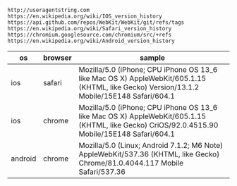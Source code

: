 ```
http://useragentstring.com
https://en.wikipedia.org/wiki/IOS_version_history
https://api.github.com/repos/WebKit/WebKit/git/refs/tags
https://en.wikipedia.org/wiki/Safari_version_history
https://chromium.googlesource.com/chromium/src/+refs
https://en.wikipedia.org/wiki/Android_version_history
```

| os      | browser | sample                                                       |
| ------- | ------- | ------------------------------------------------------------ |
| ios     | safari  | Mozilla/5.0 (iPhone; CPU iPhone OS 13_6 like Mac OS X) AppleWebKit/605.1.15 (KHTML, like Gecko) Version/13.1.2 Mobile/15E148 Safari/604.1 |
| ios     | chrome  | Mozilla/5.0 (iPhone; CPU iPhone OS 13_6 like Mac OS X) AppleWebKit/605.1.15 (KHTML, like Gecko) CriOS/92.0.4515.90 Mobile/15E148 Safari/604.1 |
| android | chrome  | Mozilla/5.0 (Linux; Android 7.1.2; M6 Note) AppleWebKit/537.36 (KHTML, like Gecko) Chrome/81.0.4044.117 Mobile Safari/537.36 |